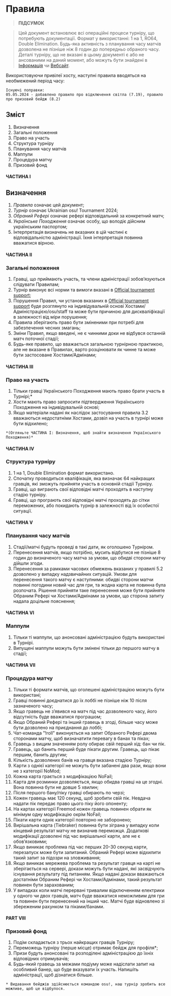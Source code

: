 # Правила

> **ПІДСУМОК**

> Цей документ встановлює всі операційні процеси турніру, що потребують документації. Формат у використанні: 1 на 1, RO64, Double Elimination. Будь-яка активність з планування часу матчів дозволена не пізніше ніж 8 годин до попередньо обраного часу. Деталі турніру, що не вказані в цьому документі є або не ансованими на даний момент, або можуть бути знайдені в [Інформація](https://osu.ppy.sh/community/forums/topics/1912855?n=1) чи [Вебсайт](https://osuukraine.com/).

Використовуючи привілеї хосту, наступні правила вводяться на необмежений період часу:

```
Існуючі поправки:
05.05.2024 - добавлено правило про відключення світла (7.19), правило про призовий бейдж (8.2)
```

## Зміст
1. Визначення
2. Загальні положення
3. Право на участь
4. Структура турніру
5. Планування часу матчів
6. Маппули
7. Процедура матчу
8. Призовий фонд

#### ЧАСТИНА I
## Визначення
1. *Правила* означає цей документ;
2. *Турнір* означає Ukrainian osu! Tournament 2024;
3. *Обраний Рефері* означає рефері відповідальний за конкретний матч;
4. *Українське Походження* означає особу, що володіє дійсним українським паспортом;
5. Інтерпретація визначень не вказаних в цій частині є відповідальністю адміністрації. Їхня інтерпретація повинна вважатися вірною.

#### ЧАСТИНА II
### Загальні положення
1. Гравці, що приймають участь, та члени адміністрації зобовʼязуються слідувати Правилам;
2. Турнір виконує всі норми та вимоги вказані в [Official tournament support](https://osu.ppy.sh/wiki/en/Tournaments/Official_support#staff);
3. Порушення Правил, чи установ вказаних в [Official tournament support](https://osu.ppy.sh/wiki/en/Tournaments/Official_support#staff) буде розглянуто на індивідувальній основі Хостами/Адміністрацією/osu!staff та може бути причиною для дискваліфікації в залежності від міри порушення;
4. Правила зберігають право бути зміненими при потребі для забезпечення чесних змагань;
5. Зміни Правил, якщо введені, не є чинними доки не відбувся останній матч поточної стадії;
6. Будь-яке правило, що вважається загальною турнірною практикою, але не вказане в Правилах, варто розцінювати як чинне та може бути застосоване Хостами/Адмінами;

#### ЧАСТИНА III
### Право на участь
1. Тільки гравці Українського Походження мають право брати участь в Турнірі;*
2. Хости мають право запросити підтвердження Українського Походження на індивідувальній основі;
3. Якщо матеріали надані як наслідок застосування правила 3.2 вважаються недостатніми Хостами, дозвіл на участь в турнірі може бути відхилено;

`*(Огляньте ЧАСТИНА I: Визначення, щоб знайти визначення Українського Походження)*`

#### ЧАСТИНА IV
### Структура турніру
1. 1 на 1, Double Elimination формат використано.
2. Спочатку проводиться кваліфікація, яка визначає 64 найкращих гравців, які зможуть прийняти участь в основній стадії Турніру.
3. Гравці, що виграють свої відповідні матчі проходять в наступну стадію турніру.
4. Гравці, що програють свої відповідні матчі проходять до сітки переможених, або покидають турнір в залежності від їх особистої ситуації.

#### ЧАСТИНА V
### Планування часу матчів
1. Стадії/матчі будуть проведі в такі дати, як оголошено Турніром.
2. Перенесення матчів, якщо потрібно, мусить відбутися не пізніше 8 годин до визначеного часу матча за умови, що обидві сторони матчу дійшли згоди.
3. Перенесення за рамками часових обмежень вказаних у правилі 5.2 дозволено у випадку надзвичайних ситуацій. Умови для перенесення такого матчу є наступними: обидві сторони матчи повинні погодини новий час для гри, та жодна карта не повинна була розпочата. Рішення прийняти таке перенесення може бути прийняте Обраним Рефері чи Хостами/Адмінами за умови, що сторона запиту надала доцільне пояснення;

#### ЧАСТИНА VI
### Маппули
1. Тільки ті маппули, що анонсовані адміністрацією будуть використані в Турнірі.
2. Випущені маппули можуть бути змінені тільки до першого матчу в стадії;

#### ЧАСТИНА VII
### Процедура матчу
1. Тільки ті формати матчів, що оголешені адміністрацією можуть бути використані;
2. Гравці повинні доєднатися до їх лоббі не пізніше ніж 10 після зазначеного часу;
3. Якщо гравець не зʼявився на матч під час дозволеного часу, його відсутність буде вважатися програшом;
4. Якщо Обраний Рефері та інший гравець в згоді, більше часу може бути дозволено на приєднання до лоббі;
5. Чат-команда "!roll" виконується на запит Обраного Рефері двома сторонами матчу, щоб визначатити перевагу в банах та піках;
6. Гравець з вищим значенням ролу обирає свій перший хід: бан чи пік.
7. Гравець, що банить перший буде пікати другим. Гравець, що пікає першим, банить другим;
8. Кількість дозволених банів на гравця вказана стадією Турніру;
9. Карти з однієї категорії не можуть бути забанені два рази, якщо вони не з категорії NoMod;
10. Кожна карта грається з модифікацією NoFail;
11. Карта для розминки дозволяється, якщо обидва гравці на це згодні. Вона повинна бути не довше 5 хвилин;
12. Після першого бану/піку гравці обирають по черзі; 
13. Кожен гравець має 120 секунд, щоб зробити свій пік. Невдача надати пік передає право цього піку його опоненту;
14. На картах категорії Freemod кожен гравець повинен обрати як мінімум одну модифікацію окрім NoFail;
15. Пікати карти одніє категорії повторно не заборонено;
16. Вирішальна карта (Tiebraker) повинна бути зіграна у випадку коли кінцевий результат матчу не визначив переможця. Додаткові модифікації дозволені під час вирішальної карти, але не є обовʼязковими;
17. Якщо виникає проблема під час перших 20-30 секунд карти, перезапуск може бути запитаний. Обраний Рефері може відхилити такий запит за підозри на зловживання;
18. Якщо виникає мережева проблема та результат гравця на карті не зберігається на сервері, докази можуть бути надані, які засвідчують існування результату під питанням. Якщо надані докази вважаються достатніми Обраним Рефері чи Хостами/Адмінами, такий результат повинен бути зарахованим;
19. У випадках коли матчі перервані тривалим відключенням електрики у одного чи двох гравців, матч буде вважатися неможливим для гри та повинен бути перенесений на інший час. Матчі буде відновлено зі збереженим рахунком та піками/банами.

#### PART VIII
### Призовий фонд
1. Подім складається з трьох найкращих гравців Турніру;
2. Переможець турніру (перше місце) отримає бейдж для профіля*;
3. Призи будуть анонсовані та розподілені адміністрацією до їхніх відповідних отримувачів;
4. Будь-який гравець за межами подіуму може надіслати запит на особливий банер, що буде вказувати їх участь. Напишіть адміністрації, щоб дізнатися більше.

`* Видавання бейджів здійснюється командою osu!, наш турнір зробить все можливе, щоб це відбулося.`